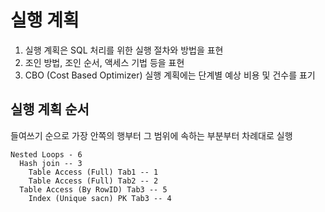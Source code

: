 # 실행 계획
1. 실행 계획은 SQL 처리를 위한 실행 절차와 방법을 표현
2. 조인 방법, 조인 순서, 액세스 기법 등을 표현
3. CBO (Cost Based Optimizer) 실행 계획에는 단계별 예상 비용 및 건수를 표기


## 실행 계획 순서
들여쓰기 순으로 가장 안쪽의 행부터 그 범위에 속하는 부분부터 차례대로 실행
```
Nested Loops - 6
  Hash join -- 3
    Table Access (Full) Tab1 -- 1
    Table Access (Full) Tab2 -- 2
  Table Access (By RowID) Tab3 -- 5
    Index (Unique sacn) PK Tab3 -- 4
```
